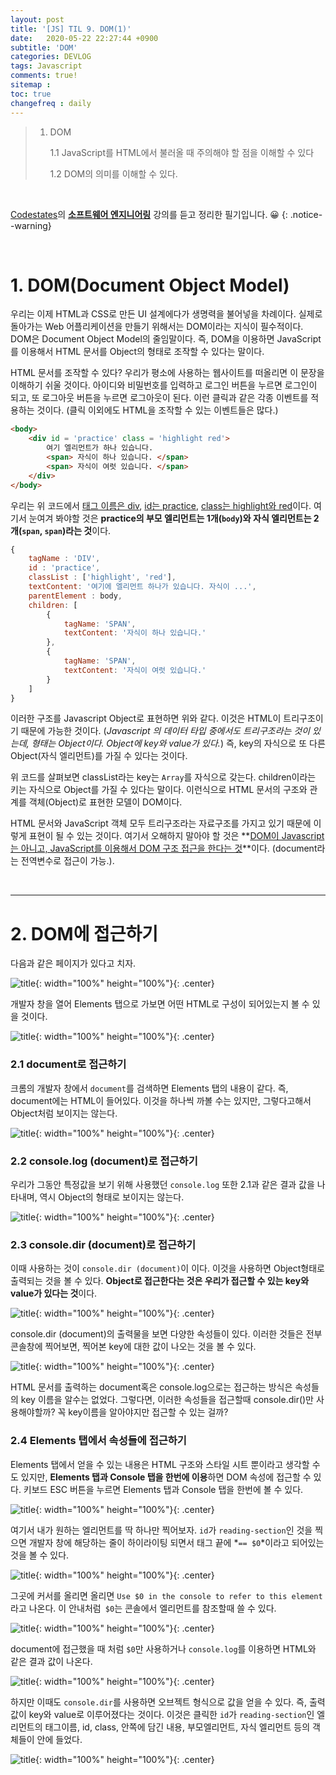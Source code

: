 ```yaml
---
layout: post
title: '[JS] TIL 9. DOM(1)'
date:   2020-05-22 22:27:44 +0900
subtitle: 'DOM'
categories: DEVLOG
tags: Javascript
comments: true!
sitemap :
toc: true
changefreq : daily
---
```


> 1. DOM
> 
>    1.1 JavaScript를 HTML에서 불러올 때 주의해야 할 점을 이해할 수 있다
>    
>    1.2 DOM의 의미를 이해할 수 있다. 

<br>

[Codestates](https://codestates.com/)의 **[소프트웨어 엔지니어링](https://codestates.com/course/software-engineering)** 강의를 듣고 정리한 필기입니다. 😀 
{: .notice--warning}

<br>

# 1. DOM(Document Object Model)

우리는 이제 HTML과 CSS로 만든 UI 설계에다가 생명력을 불어넣을 차례이다. 실제로 돌아가는 Web 어플리케이션을 만들기 위해서는 DOM이라는 지식이 필수적이다.  DOM은 Document Object Model의 줄임말이다. 즉, DOM을 이용하면 JavaScript를 이용해서 HTML 문서를 Object의 형태로 조작할 수 있다는 말이다. 

HTML 문서를 조작할 수 있다? 우리가 평소에 사용하는 웹사이트를 떠올리면 이 문장을 이해하기 쉬울 것이다. 아이디와 비밀번호를 입력하고 로그인 버튼을 누르면 로그인이 되고, 또 로그아웃 버튼을 누르면 로그아웃이 된다. 이런 클릭과 같은 각종 이벤트를 적용하는 것이다. (클릭 이외에도 HTML을 조작할 수 있는 이벤트들은 많다.)

```html
<body>
    <div id = 'practice' class = 'highlight red'>
        여기 엘리먼트가 하나 있습니다.
        <span> 자식이 하나 있습니다. </span>
        <span> 자식이 여럿 있습니다. </span>        
    </div>
</body>
```

우리는 위 코드에서 <u>태그 이름은 div</u>, <u>id는 practice</u>, <u>class는  highlight와 red</u>이다. 여기서 눈여겨 봐야할 것은 **practice의 부모 엘리먼트는 1개(`body`)와 자식 엘리먼트는 2개(`span`, `span`)라는 것**이다.

```js
{
    tagName : 'DIV',
    id : 'practice',
    classList : ['highlight', 'red'],
    textContent: '여기에 엘리먼트 하나가 있습니다. 자식이 ...',
    parentElement : body,
    children: [
        {
            tagName: 'SPAN',
            textContent: '자식이 하나 있습니다.'
        },
        {
            tagName: 'SPAN',
            textContent: '자식이 여럿 있습니다.'
        }
    ]
}
```

이러한 구조를 Javascript Object로 표현하면 위와 같다. 이것은 HTML이 트리구조이기 때문에 가능한 것이다. (*Javascript 의 데이터 타입 중에서도 트리구조라는 것이 있는데, 형태는 Object이다. Object에 key와 value가 있다.*) 즉, key의 자식으로 또 다른 Object(자식 엘리먼트)를 가질 수 있다는 것이다.

위 코드를 살펴보면 classList라는 key는 `Array`를 자식으로 갖는다. children이라는 키는 자식으로 Object를 가질 수 있다는 말이다. 이런식으로 HTML 문서의 구조와 관계를 객체(Object)로 표현한 모델이 DOM이다.

HTML 문서와 JavaScript 객체 모두 트리구조라는 자료구조를 가지고 있기 때문에 이렇게 표현이 될 수 있는 것이다. 여기서 오해하지 말아야 할 것은 **<u>DOM이 Javascript는 아니고, JavaScript를 이용해서 DOM 구조 접근을 한다는 것</u>**이다. (document라는 전역변수로 접근이 가능.). 

<br>

***

# 2. DOM에 접근하기

다음과 같은 페이지가 있다고 치자. 

![title](/assets/img/JS-TIL/TIL9/2020-05-22-JS-TIL9-1.png){: width="100%" height="100%"}{: .center}

개발자 창을 열어 Elements 탭으로 가보면 어떤 HTML로 구성이 되어있는지 볼 수 있을 것이다.

![title](/assets/img/JS-TIL/TIL9/2020-05-22-JS-TIL9-2.png){: width="100%" height="100%"}{: .center}

### 2.1 document로 접근하기

크롬의 개발자 창에서 `document`를 검색하면 Elements 탭의 내용이 같다. 즉, document에는 HTML이 들어있다. 이것을 하나씩 까볼 수는 있지만, 그렇다고해서 Object처럼 보이지는 않는다.

![title](/assets/img/JS-TIL/TIL9/2020-05-22-JS-TIL9-3.png){: width="100%" height="100%"}{: .center}

### 2.2 console.log (document)로 접근하기

우리가 그동안 특정값을 보기 위해 사용했던 `console.log` 또한 2.1과 같은 결과 값을 나타내며, 역시 Object의 형태로 보이지는 않는다.

![title](/assets/img/JS-TIL/TIL9/2020-05-22-JS-TIL9-4.png){: width="100%" height="100%"}{: .center}

### 2.3 console.dir (document)로 접근하기

이때 사용하는 것이 `console.dir (document)`이 이다. 이것을 사용하면 Object형태로 출력되는 것을 볼 수 있다. **Object로 접근한다는 것은 우리가 접근할 수 있는 key와 value가 있다는 것**이다.

![title](/assets/img/JS-TIL/TIL9/2020-05-22-JS-TIL9-5.png){: width="100%" height="100%"}{: .center}

console.dir (document)의 출력물을 보면 다양한 속성들이 있다. 이러한 것들은 전부 콘솔창에 찍어보면, 찍어본 key에 대한 값이 나오는 것을 볼 수 있다.

![title](/assets/img/JS-TIL/TIL9/2020-05-22-JS-TIL9-6.png){: width="100%" height="100%"}{: .center} 

HTML 문서를 출력하는  document혹은 console.log으로는 접근하는 방식은 속성들의 key 이름을 알수는 없었다. 그렇다면, 이러한 속성들을 접근할때  console.dir()만 사용해야할까? 꼭 key이름을 알아야지만 접근할 수 있는 걸까?

### 2.4 Elements 탭에서 속성들에 접근하기 

Elements 탭에서 얻을 수 있는 내용은 HTML 구조와 스타일 시트 뿐이라고 생각할 수도 있지만, **Elements 탭과 Console 탭을 한번에 이용**하면 DOM 속성에 접근할 수 있다. 키보드 ESC 버튼을 누르면 Elements 탭과 Console 탭을 한번에 볼 수 있다. 

![title](/assets/img/JS-TIL/TIL9/2020-05-22-JS-TIL9-7.png){: width="100%" height="100%"}{: .center} 

여기서 내가 원하는 엘리먼트를 딱 하나만 찍어보자. `id`가 `reading-section`인 것을 찍으면 개발자 창에 해당하는 줄이 하이라이팅 되면서 태그 끝에 *`== $0`*이라고 되어있는 것을 볼 수 있다. 

![title](/assets/img/JS-TIL/TIL9/2020-05-22-JS-TIL9-8.png){: width="100%" height="100%"}{: .center} 

그곳에 커서를 올리면 올리면 `Use $0 in the console to refer to this element`라고 나온다. 이 안내처럼` $0`는 콘솔에서 엘리먼트를 참조할때 쓸 수 있다.

![title](/assets/img/JS-TIL/TIL9/2020-05-22-JS-TIL9-9.png){: width="100%" height="100%"}{: .center} 

document에 접근했을 때 처럼 `$0`만 사용하거나 `console.log`를 이용하면 HTML와 같은 결과 값이 나온다. 

![title](/assets/img/JS-TIL/TIL9/2020-05-22-JS-TIL9-10.png){: width="100%" height="100%"}{: .center} 

하지만 이때도 `console.dir`를 사용하면 오브젝트 형식으로 값을 얻을 수 있다. 즉, 출력 값이 key와 value로 이루어졌다는 것이다. 이것은 클릭한 `id`가 `reading-section`인 엘리먼트의 태그이름, id, class, 안쪽에 담긴 내용, 부모엘리먼트, 자식 엘리먼트 등의 객체들이 안에 들었다. 

![title](/assets/img/JS-TIL/TIL9/2020-05-22-JS-TIL9-11.png){: width="100%" height="100%"}{: .center} 
